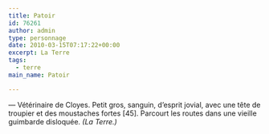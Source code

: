```yaml
---
title: Patoir
id: 76261
author: admin
type: personnage
date: 2010-03-15T07:17:22+00:00
excerpt: La Terre
tags:
  - terre
main_name: Patoir

---
```

— Vétérinaire de Cloyes. Petit gros, sanguin, d&rsquo;esprit jovial, avec une tête de troupier et des moustaches fortes [45]. Parcourt les routes dans une vieille guimbarde disloquée. _(La Terre.)_